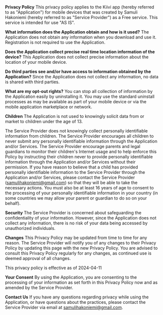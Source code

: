 **Privacy Policy**
This privacy policy applies to the Kiivi app (hereby referred to as "Application") for mobile devices that was created by Samuli Hakoniemi (hereby referred to as "Service Provider") as a Free service. This service is intended for use "AS IS".

**What information does the Application obtain and how is it used?**
The Application does not obtain any information when you download and use it. Registration is not required to use the Application.

**Does the Application collect precise real time location information of the device?**
This Application does not collect precise information about the location of your mobile device.

**Do third parties see and/or have access to information obtained by the Application?**
Since the Application does not collect any information, no data is shared with third parties.

**What are my opt-out rights?**
You can stop all collection of information by the Application easily by uninstalling it. You may use the standard uninstall processes as may be available as part of your mobile device or via the mobile application marketplace or network.

**Children**
The Application is not used to knowingly solicit data from or market to children under the age of 13.

The Service Provider does not knowingly collect personally identifiable information from children. The Service Provider encourages all children to never submit any personally identifiable information through the Application and/or Services. The Service Provider encourage parents and legal guardians to monitor their children's Internet usage and to help enforce this Policy by instructing their children never to provide personally identifiable information through the Application and/or Services without their permission. If you have reason to believe that a child has provided personally identifiable information to the Service Provider through the Application and/or Services, please contact the Service Provider (samulihakoniemi@gmail.com) so that they will be able to take the necessary actions. You must also be at least 16 years of age to consent to the processing of your personally identifiable information in your country (in some countries we may allow your parent or guardian to do so on your behalf).

**Security**
The Service Provider is concerned about safeguarding the confidentiality of your information. However, since the Application does not collect any information, there is no risk of your data being accessed by unauthorized individuals.

**Changes**
This Privacy Policy may be updated from time to time for any reason. The Service Provider will notify you of any changes to their Privacy Policy by updating this page with the new Privacy Policy. You are advised to consult this Privacy Policy regularly for any changes, as continued use is deemed approval of all changes.

This privacy policy is effective as of 2024-04-11

**Your Consent**
By using the Application, you are consenting to the processing of your information as set forth in this Privacy Policy now and as amended by the Service Provider.

**Contact Us**
If you have any questions regarding privacy while using the Application, or have questions about the practices, please contact the Service Provider via email at samulihakoniemi@gmail.com.